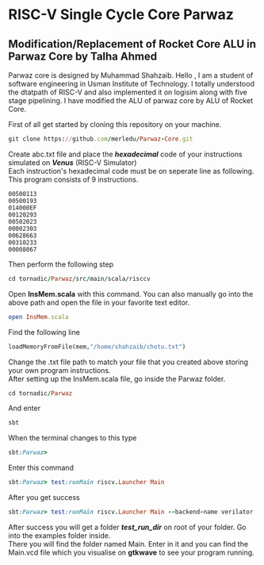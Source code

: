# RISC-V Single Cycle Core Parwaz
## Modification/Replacement of Rocket Core ALU in Parwaz Core by Talha Ahmed
Parwaz core is designed by Muhammad Shahzaib.
Hello , I am a student of software engineering in Usman Institute of Technology. I totally understood the dtatpath of RISC-V and also implemented it on logisim along with five stage pipelining.
I have modified the ALU of parwaz core by ALU of Rocket Core. 

First of all get started by cloning this repository on your machine.
```ruby
git clone https://github.com/merledu/Parwaz-Core.git
```
Create abc.txt file and place the ***hexadecimal*** code of your instructions simulated on ***Venus*** (RISC-V Simulator)\
Each instruction's hexadecimal code must be on seperate line as following. This program consists of 9 instructions.
```
00500113
00500193
014000EF
00120293
00502023
00002303
00628663
00310233
00008067
```
Then perform the following step
```ruby
cd tornadic/Parwaz/src/main/scala/risccv
```
Open **InsMem.scala** with this command. You can also manually go into the above path and open the file in your favorite text editor.
```ruby
open InsMem.scala
```
Find the following line
``` python
loadMemoryFromFile(mem,"/home/shahzaib/chotu.txt")
```
Change the .txt file path to match your file that you created above storing your own program instructions.\
After setting up the InsMem.scala file, go inside the Parwaz folder.
```ruby
cd tornadic/Parwaz
```
And enter
```ruby
sbt
```
When the terminal changes to this type
```ruby
sbt:Parwaz>
```
Enter this command
```ruby
sbt:Parwaz> test:runMain riscv.Launcher Main
```
After you get success
```ruby
sbt:Parwaz> test:runMain riscv.Launcher Main --backend-name verilator
```
After success you will get a folder ***test_run_dir*** on root of your folder. Go into the examples folder inside.\
There you will find the folder named Main. Enter in it and you can find the Main.vcd file which you visualise on **gtkwave** to
see your program running.

